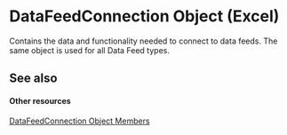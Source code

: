 
# DataFeedConnection Object (Excel)

Contains the data and functionality needed to connect to data feeds. The same object is used for all Data Feed types.


## See also


#### Other resources


[DataFeedConnection Object Members](33157c0b-c8d1-355f-8e72-3c7738ff67af.md)
